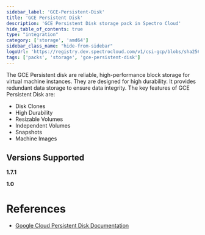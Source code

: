 ```yaml
---
sidebar_label: 'GCE-Persistent-Disk'
title: 'GCE Persistent Disk'
description: 'GCE Persistent Disk storage pack in Spectro Cloud'
hide_table_of_contents: true
type: "integration"
category: ['storage', 'amd64']
sidebar_class_name: "hide-from-sidebar"
logoUrl: 'https://registry.dev.spectrocloud.com/v1/csi-gcp/blobs/sha256:af4cf7923e75f0ca1fe109f423ff0551855019edfc1d8772653cede454ef87ea?type=image/png'
tags: ['packs', 'storage', 'gce-persistent-disk']
---
```



The GCE Persistent disk are reliable, high-performance block storage for virtual machine instances. They are designed for high durability. It provides redundant data storage to ensure data integrity. The key features of GCE Persistent Disk are:

* Disk Clones
* High Durability
* Resizable Volumes
* Independent Volumes
* Snapshots
* Machine Images


## Versions Supported

<Tabs queryString="versions">

<TabItem label="1.7.x" value="1.7.x">

**1.7.1**

</TabItem>

<TabItem label="1.0.x" value="1.0.x">

**1.0**

</TabItem>


</Tabs>

# References

- [Google Cloud Persistent Disk Documentation](https://cloud.google.com/compute/docs/disks)
